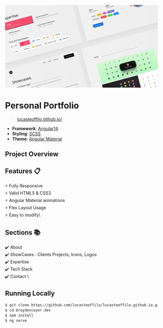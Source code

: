 ![A preview](https://github.com/lucasteoffilo/lucasteoffilo.github.io/blob/main/images/banner.png)

# Personal Portfolio 
> [lucasteoffilo.github.io/](https://lucasteoffilo.github.io/)

- **Framework**: [Angular14](https://angular.io/)
- **Styling**: [SCSS](https://sass-lang.com/)
- **Theme**: [Angular Material](https://material.angular.io/)

## Project Overview

## Features 📋
⚡️ Fully Responsive\
⚡️ Valid HTML5 & CSS3\
⚡️ Angular Material animations\
⚡️ Flex Layout Usage\
⚡️ Easy to modify\

## Sections 📚
✔️ About\
✔️ ShowCases : Clients Projects, Icons, Logos \
✔️ Expertise \
✔️ Tech Stack \
✔️ Contact \

## Running Locally

```bash
$ git clone https://github.com/lucasteoffilo/lucasteoffilo.github.io.git
$ cd braydoncoyer.dev
$ npm install
$ ng serve
```
